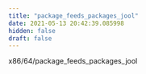 ```yaml
---
title: "package_feeds_packages_jool"
date: 2021-05-13 20:42:39.085998
hidden: false
draft: false
---
```


x86/64/package_feeds_packages_jool

